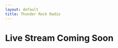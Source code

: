```yaml
---
layout: default
title: Thunder Rock Radio
---
```


# Live Stream Coming Soon

<!--<audio controls>
  <source src="http://onair.thunderrock.ca:8000/thunder.mp3" type="audio/mpeg">
</audio>-->
<!--<a href="http://onair.thunderrock.ca:8000/thunder.mp3" target="_blank">Live Stream Here</a>-->
